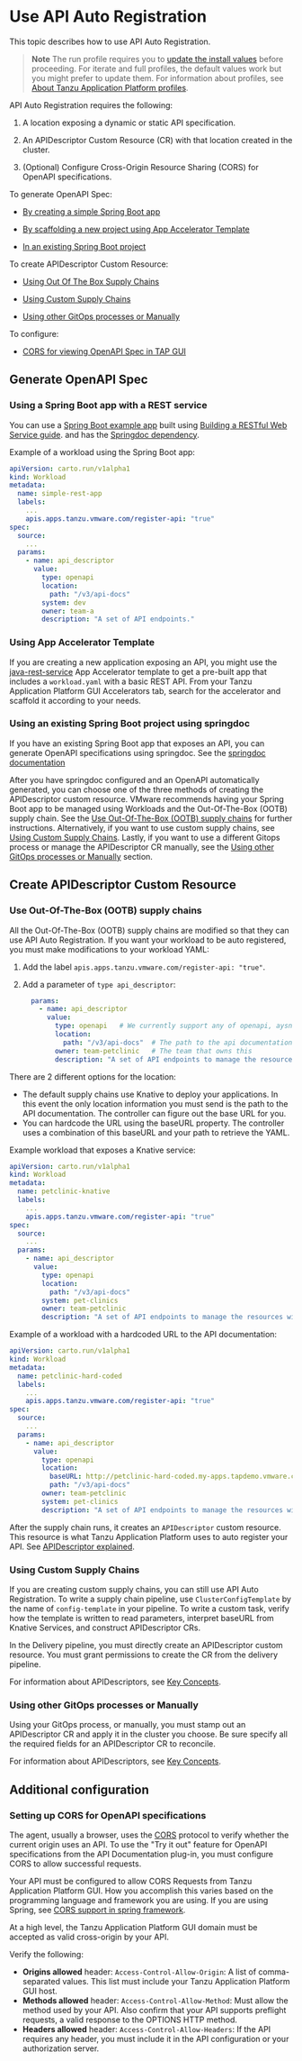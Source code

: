 # Use API Auto Registration

This topic describes how to use API Auto Registration.

>**Note** The run profile requires you to [update the install values](#update-values) before
>proceeding. For iterate and full profiles, the default values work but you
>might prefer to update them. For information about profiles,
>see [About Tanzu Application Platform profiles](../about-package-profiles.hbs.md#profiles-and-packages).

API Auto Registration requires the following:

1. A location exposing a dynamic or static API specification.

2. An APIDescriptor Custom Resource (CR) with that location created in the cluster.

3. (Optional) Configure Cross-Origin Resource Sharing (CORS) for OpenAPI specifications.

To generate OpenAPI Spec:

- [By creating a simple Spring Boot app](#using-simple-app)

- [By scaffolding a new project using App Accelerator Template](#using-app-accelerator-template)

- [In an existing Spring Boot project](#existing-spring-project)

To create APIDescriptor Custom Resource:

- [Using Out Of The Box Supply Chains](#using-ootb-supply-chain)

- [Using Custom Supply Chains](#using-custom-supply-chain)

- [Using other GitOps processes or Manually](#using-gitops-manually)

To configure:

- [CORS for viewing OpenAPI Spec in TAP GUI](#cors)

## <a id='generate-openapi'></a>Generate OpenAPI Spec

### <a id='using-simple-app'></a>Using a Spring Boot app with a REST service

You can use a [Spring Boot example app](https://github.com/making/rest-service) built using [Building a RESTful Web Service guide](https://spring.io/guides/gs/rest-service/).
and has the [Springdoc dependency](https://springdoc.org/#getting-started).

Example of a workload using the Spring Boot app:

```yaml
apiVersion: carto.run/v1alpha1
kind: Workload
metadata:
  name: simple-rest-app
  labels:
    ...
    apis.apps.tanzu.vmware.com/register-api: "true"
spec:
  source:
    ...
  params:
    - name: api_descriptor
      value:
        type: openapi
        location:
          path: "/v3/api-docs"
        system: dev
        owner: team-a
        description: "A set of API endpoints."
```

### <a id='using-app-acc-template'></a>Using App Accelerator Template

If you are creating a new application exposing an API, you might use the [java-rest-service](https://github.com/vmware-tanzu/application-accelerator-samples/tree/main/java-rest-service)
App Accelerator template to get a pre-built app that includes a
`workload.yaml` with a basic REST API.
From your Tanzu Application Platform GUI Accelerators tab, search for the accelerator and
scaffold it according to your needs.

### <a id='existing-spring-project'></a>Using an existing Spring Boot project using springdoc

If you have an existing Spring Boot app that exposes an API, you can generate OpenAPI specifications using springdoc. See the [springdoc documentation](https://springdoc.org/#getting-started)

After you have springdoc configured and an OpenAPI automatically generated, you can choose one of the three methods of creating the APIDescriptor custom resource.
VMware recommends having your Spring Boot app to be managed using Workloads and the Out-Of-The-Box (OOTB) supply chain. See the [Use Out-Of-The-Box (OOTB) supply chains](#using-ootb-supply-chain) for further instructions.
Alternatively, if you want to use custom supply chains, see [Using Custom Supply Chains](#using-custom-supply-chain).
Lastly, if you want to use a different Gitops process or manage the APIDescriptor CR manually, see the [Using other GitOps processes or Manually](#using-gitops-manually) section.

## <a id='create-api-descriptor'></a>Create APIDescriptor Custom Resource

### <a id='using-ootb-supply-chain'></a> Use Out-Of-The-Box (OOTB) supply chains

All the Out-Of-The-Box (OOTB) supply chains are modified so that they can use API Auto Registration.
If you want your workload to be auto registered, you must make modifications to your
workload YAML:

1. Add the label `apis.apps.tanzu.vmware.com/register-api: "true"`.
2. Add a parameter of `type api_descriptor`:

    ```yaml
      params:
        - name: api_descriptor
          value:
            type: openapi   # We currently support any of openapi, aysncapi, graphql, grpc
            location:
              path: "/v3/api-docs"  # The path to the api documentation
            owner: team-petclinic   # The team that owns this
            description: "A set of API endpoints to manage the resources within the petclinic app."
    ```

There are 2 different options for the location:

- The default supply chains use Knative to deploy your applications. In this
  event the only location information you must send is the path to the API
  documentation. The controller can figure out the base URL for you.
- You can hardcode the URL using the baseURL property. The controller uses a
combination of this baseURL and your path to retrieve the YAML.

Example workload that exposes a Knative service:

```yaml
apiVersion: carto.run/v1alpha1
kind: Workload
metadata:
  name: petclinic-knative
  labels:
    ...
    apis.apps.tanzu.vmware.com/register-api: "true"
spec:
  source:
    ...
  params:
    - name: api_descriptor
      value:
        type: openapi
        location:
          path: "/v3/api-docs"
        system: pet-clinics
        owner: team-petclinic
        description: "A set of API endpoints to manage the resources within the petclinic app."

```

Example of a workload with a hardcoded URL to the API documentation:

```yaml
apiVersion: carto.run/v1alpha1
kind: Workload
metadata:
  name: petclinic-hard-coded
  labels:
    ...
    apis.apps.tanzu.vmware.com/register-api: "true"
spec:
  source:
    ...
  params:
    - name: api_descriptor
      value:
        type: openapi
        location:
          baseURL: http://petclinic-hard-coded.my-apps.tapdemo.vmware.com/
          path: "/v3/api-docs"
        owner: team-petclinic
        system: pet-clinics
        description: "A set of API endpoints to manage the resources within the petclinic app."
```

After the supply chain runs, it creates an `APIDescriptor` custom resource. This resource is what
Tanzu Application Platform uses to auto register your API.
See [APIDescriptor explained](#api-descriptor).

### <a id='using-custom-supply-chain'></a>Using Custom Supply Chains

If you are creating custom supply chains, you can still use API Auto Registration. To write a
supply chain pipeline, use `ClusterConfigTemplate` by the name of `config-template` in
your pipeline. To write a custom task, verify how the template is written to read parameters,
interpret baseURL from Knative Services, and construct APIDescriptor CRs.

In the Delivery pipeline, you must directly create an APIDescriptor custom resource. You must grant
permissions to create the CR from the delivery pipeline.

For information about APIDescriptors, see [Key Concepts](key-concepts.hbs.md).

### <a id='using-gitops-manually'></a>Using other GitOps processes or Manually

Using your GitOps process, or manually, you must stamp out an APIDescriptor CR and apply it in the
cluster you choose. Be sure specify all the required fields for an APIDescriptor CR to reconcile.

For information about APIDescriptors, see [Key Concepts](key-concepts.hbs.md).

## <a id='additional-config'></a>Additional configuration

### <a id='cors'></a>Setting up CORS for OpenAPI specifications

The agent, usually a browser, uses the [CORS](https://fetch.spec.whatwg.org/#http-cors-protocol)
protocol to verify whether the current origin uses an API.
To use the "Try it out" feature for OpenAPI specifications from the API Documentation plug-in, you must
configure CORS to allow successful requests.

Your API must be configured to allow CORS Requests from Tanzu Application Platform GUI. How you
accomplish this varies based on the programming language and framework you are using.
If you are using Spring, see [CORS support in spring framework](https://spring.io/blog/2015/06/08/cors-support-in-spring-framework).

At a high level, the Tanzu Application Platform GUI domain must be accepted as valid cross-origin by
your API.

Verify the following:

- **Origins allowed** header: `Access-Control-Allow-Origin`: A list of comma-separated values.
This list must include your Tanzu Application Platform GUI host.
- **Methods allowed** header: `Access-Control-Allow-Method`: Must allow the method used by your API.
Also confirm that your API supports preflight requests, a valid response to the OPTIONS HTTP method.
- **Headers allowed** header: `Access-Control-Allow-Headers`: If the API requires any header, you
must include it in the API configuration or your authorization server.
